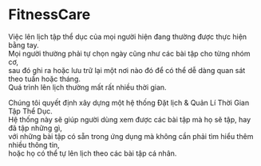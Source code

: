  # FitnessCare

Việc lên lịch tập thể dục của mọi người hiện đang thường được thực hiện bằng tay.  
Mọi người thường phải tự chọn ngày cũng như các bài tập cho từng nhóm cơ,   
sau đó ghi ra hoặc lưu trữ lại một nơi nào đó để có thể dễ dàng quan sát theo tuần hoặc tháng.  
Quá trình lên lịch thường mất rất nhiều thời gian.

Chúng tôi quyết định xây dựng một hệ thống Đặt lịch & Quản Lí Thời Gian Tập Thể Dục.  
Hệ thống này sẽ giúp người dùng xem được các bài tập mà họ sẽ tập, hay đã tập những gì,  
với những bài tập có sẵn trong ứng dụng mà không cần phải tìm hiểu thêm nhiều thông tin,  
hoặc họ có thể tự lên lịch theo các bài tập cá nhân.

    
